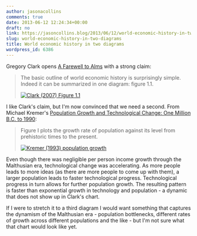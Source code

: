 ```yaml
---
author: jasonacollins
comments: true
date: 2013-06-12 12:24:34+00:00
draft: no
link: https://jasoncollins.blog/2013/06/12/world-economic-history-in-two-diagrams/
slug: world-economic-history-in-two-diagrams
title: World economic history in two diagrams
wordpress_id: 6386
---
```


Gregory Clark opens [A Farewell to Alms](http://www.amazon.com/gp/product/B001EQ4OLA/ref=as_li_ss_tl?ie=UTF8&camp=1789&creative=390957&creativeASIN=B001EQ4OLA&linkCode=as2&tag=evolvieconom-20) with a strong claim:


<blockquote>The basic outline of world economic history is surprisingly simple. Indeed it can be summarized in one diagram: figure 1.1.

[![Clark (2007) Figure 1.1](https://jasonallancollins.files.wordpress.com/2013/06/clark-2007-figure-1-1.jpg)](https://jasonallancollins.files.wordpress.com/2013/06/clark-2007-figure-1-1.jpg)</blockquote>


I like Clark's claim, but I'm now convinced that we need a second. From Michael Kremer's [Population Growth and Technological Change: One Million B.C. to 1990](https://jasoncollins.blog/2011/08/more-people-more-ideas-in-the-long-run/):


<blockquote>Figure I plots the growth rate of population against its level from prehistoric times to the present.

[![Kremer (1993) population growth](https://jasonallancollins.files.wordpress.com/2011/08/kremer-1993-population-growth-e1313203368299.png)](https://jasonallancollins.files.wordpress.com/2011/08/kremer-1993-population-growth-e1313203368299.png)</blockquote>


Even though there was negligible per person income growth through the Malthusian era, technological change was accelerating. As more people leads to more ideas (as there are more people to come up with them), a larger population leads to faster technological progress. Technological progress in turn allows for further population growth. The resulting pattern is faster than exponential growth in technology and population - a dynamic that does not show up in Clark's chart.

If I were to stretch it to a third diagram I would want something that captures the dynamism of the Malthusian era - population bottlenecks, different rates of growth across different populations and the like - but I'm not sure what that chart would look like yet.
